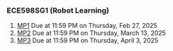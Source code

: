 ### ECE598SG1 (Robot Learning)

1. [MP1](./MP1) Due at 11:59 PM on Thursday, Feb 27, 2025
1. [MP2](./MP2) Due at 11:59 PM on Thursday, March 13, 2025
1. [MP3](./MP3) Due at 11:59 PM on Thursday, April 3, 2025
